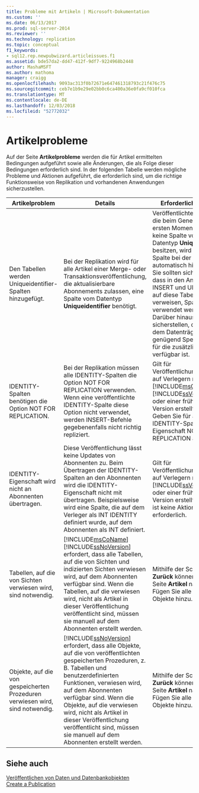 ```yaml
---
title: Probleme mit Artikeln | Microsoft-Dokumentation
ms.custom: ''
ms.date: 06/13/2017
ms.prod: sql-server-2014
ms.reviewer: ''
ms.technology: replication
ms.topic: conceptual
f1_keywords:
- sql12.rep.newpubwizard.articleissues.f1
ms.assetid: bde57da2-dd47-412f-9df7-9224968b2448
author: MashaMSFT
ms.author: mathoma
manager: craigg
ms.openlocfilehash: 9093ac313f0b72671e647461318793c21f476c75
ms.sourcegitcommit: ceb7e1b9e29e02bb0c6ca400a36e0fa9cf010fca
ms.translationtype: MT
ms.contentlocale: de-DE
ms.lasthandoff: 12/03/2018
ms.locfileid: "52772032"
---
```

# <a name="article-issues"></a>Artikelprobleme
  Auf der Seite **Artikelprobleme** werden die für Artikel ermittelten Bedingungen aufgeführt sowie alle Änderungen, die als Folge dieser Bedingungen erforderlich sind. In der folgenden Tabelle werden mögliche Probleme und Aktionen aufgeführt, die erforderlich sind, um die richtige Funktionsweise von Replikation und vorhandenen Anwendungen sicherzustellen.  
  
|Artikelproblem|Details|Erforderliche Aktion|  
|-------------------|-------------|---------------------|  
|Den Tabellen werden Uniqueidentifier-Spalten hinzugefügt.|Bei der Replikation wird für alle Artikel einer Merge- oder Transaktionsveröffentlichung, die aktualisierbare Abonnements zulassen, eine Spalte vom Datentyp **Uniqueidentifier** benötigt.|Veröffentlichten Tabellen, die beim Generieren der ersten Momentaufnahme keine Spalte vom Datentyp **Uniqueidentifier** besitzen, wird diese Spalte bei der Replikation automatisch hinzugefügt. Sie sollten sicherstellen, dass in den Anweisungen INSERT und UPDATE, die auf diese Tabellen verweisen, Spaltenlisten verwendet werden. Darüber hinaus sollten Sie sicherstellen, dass auf dem Datenträger genügend Speicherplatz für die zusätzliche Spalte verfügbar ist.|  
|IDENTITY-Spalten benötigen die Option NOT FOR REPLICATION.|Bei der Replikation müssen alle IDENTITY-Spalten die Option NOT FOR REPLICATION verwenden. Wenn eine veröffentlichte IDENTITY-Spalte diese Option nicht verwendet, werden INSERT-Befehle gegebenenfalls nicht richtig repliziert.|Gilt für Veröffentlichungen, die auf Verlegern mit [!INCLUDE[msCoName](../../includes/msconame-md.md)] [!INCLUDE[ssVersion2000](../../includes/ssversion2000-md.md)] oder einer früheren Version erstellt wurden. Geben Sie für alle IDENTITY-Spalten die Eigenschaft NOT FOR REPLICATION an.|  
|IDENTITY-Eigenschaft wird nicht an Abonnenten übertragen.|Diese Veröffentlichung lässt keine Updates von Abonnenten zu. Beim Übertragen der IDENTITY-Spalten an den Abonnenten wird die IDENTITY-Eigenschaft nicht mit übertragen. Beispielsweise wird eine Spalte, die auf dem Verleger als INT IDENTITY definiert wurde, auf dem Abonnenten als INT definiert.|Gilt für Veröffentlichungen, die auf Verlegern mit [!INCLUDE[ssVersion2000](../../includes/ssversion2000-md.md)] oder einer früheren Version erstellt wurden. Es ist keine Aktion erforderlich.|  
|Tabellen, auf die von Sichten verwiesen wird, sind notwendig.|[!INCLUDE[msCoName](../../includes/msconame-md.md)] [!INCLUDE[ssNoVersion](../../includes/ssnoversion-md.md)] erfordert, dass alle Tabellen, auf die von Sichten und indizierten Sichten verwiesen wird, auf dem Abonnenten verfügbar sind. Wenn die Tabellen, auf die verwiesen wird, nicht als Artikel in dieser Veröffentlichung veröffentlicht sind, müssen sie manuell auf dem Abonnenten erstellt werden.|Mithilfe der Schaltfläche **Zurück** können Sie zur Seite **Artikel** navigieren. Fügen Sie alle benötigten Objekte hinzu.|  
|Objekte, auf die von gespeicherten Prozeduren verwiesen wird, sind notwendig.|[!INCLUDE[ssNoVersion](../../includes/ssnoversion-md.md)] erfordert, dass alle Objekte, auf die von veröffentlichten gespeicherten Prozeduren, z. B. Tabellen und benutzerdefinierten Funktionen, verwiesen wird, auf dem Abonnenten verfügbar sind. Wenn die Objekte, auf die verwiesen wird, nicht als Artikel in dieser Veröffentlichung veröffentlicht sind, müssen sie manuell auf dem Abonnenten erstellt werden.|Mithilfe der Schaltfläche **Zurück** können Sie zur Seite **Artikel** navigieren. Fügen Sie alle benötigten Objekte hinzu.|  
  
## <a name="see-also"></a>Siehe auch  
 [Veröffentlichen von Daten und Datenbankobjekten](publish/publish-data-and-database-objects.md)   
 [Create a Publication](publish/create-a-publication.md)  
  
  
